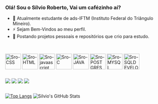 ### Olá! Sou o Sílvio Roberto, Vai um cafézinho aí?

- 🤞  Atualmente estudante de ads-IFTM (Instituto Federal do Triângulo Mineiro).
- ⚡ Sejam Bem-Vindos ao meu perfil.
- 🎈 Postando projetos pessoais e repositórios que crio para estudo.

##
<div style="display: inline_block"><br>
  <img align="center" alt="Sro-CSS" height="50" width="50" src="https://cdn.jsdelivr.net/gh/devicons/devicon/icons/css3/css3-original.svg">
  <img align="center" alt="Sro-HTML" height="50" width="50" src="https://cdn.jsdelivr.net/gh/devicons/devicon/icons/html5/html5-original.svg">
  <img align="center" alt="Sro-javaascript" height="50" width="50" src="https://cdn.jsdelivr.net/gh/devicons/devicon/icons/javascript/javascript-original.svg">
  <img align="center" alt="Sro-C" height="50" width="50" src="https://cdn.jsdelivr.net/gh/devicons/devicon/icons/c/c-original.svg">
  <img align="center" alt="Sro-JAVA" height="50" width="50" src="https://cdn.jsdelivr.net/gh/devicons/devicon/icons/java/java-original.svg">
  <img align="center" alt="Sro-POSTGRESQL" height="50" width="50" src="https://cdn.jsdelivr.net/gh/devicons/devicon/icons/postgresql/postgresql-original.svg">
  <img align="center" alt="Sro-MYSQL" height="50" width="50" src="https://cdn.jsdelivr.net/gh/devicons/devicon/icons/mysql/mysql-original.svg">
  <img align="center" alt="Sro-SQLDEVELOPER" height="50" width="50" src="https://cdn.jsdelivr.net/gh/devicons/devicon/icons/sqldeveloper/sqldeveloper-original.svg">
</div>
  
##
<div>
   <a href="https://www.instagram.com/s_robertocs/" target="_blank"><img src="https://img.shields.io/badge/-Instagram-%23E4405F?style=for-the-badge&logo=instagram&logoColor=white" target="_blank"></a>
   <a href="https://api.whatsapp.com/send?phone=5534996343432&text=%F0%9F%91%8C" target="_blank"><img src="https://img.shields.io/badge/WhatsApp-25D366?style=for-the-badge&logo=whatsapp&logoColor=white" target="_blank"></a>
   <a href = "mailto:sousasilvio441@gmail.com"><img src="https://img.shields.io/badge/-Gmail-%23333?style=for-the-badge&logo=gmail&logoColor=white" target="_blank"></a>
   <a href="https://www.linkedin.com/in/s%C3%ADlvio-roberto-da-cruz-e-sousa-087209243/" target="_blank"><img src="https://img.shields.io/badge/-LinkedIn-%230077B5?style=for-the-badge&logo=linkedin&logoColor=white" target="_blank"></a>
</div>

##

[![Top Langs](https://github-readme-stats.vercel.app/api/top-langs/?username=Srobertocs&layout=compact&theme=radical)](https://github.com/Srobertocs)
![Silvio's GitHub Stats](https://github-readme-stats.vercel.app/api?username=Srobertocs&show_icons=true&theme=dark)
